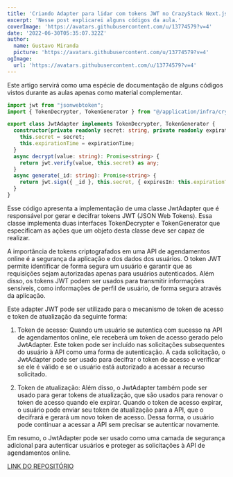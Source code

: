 ```yaml
---
title: 'Criando Adapter para lidar com tokens JWT no CrazyStack Next.js'
excerpt: 'Nesse post explicarei alguns códigos da aula.'
coverImage: 'https://avatars.githubusercontent.com/u/13774579?v=4'
date: '2022-06-30T05:35:07.322Z'
author:
  name: Gustavo Miranda
  picture: 'https://avatars.githubusercontent.com/u/13774579?v=4'
ogImage:
  url: 'https://avatars.githubusercontent.com/u/13774579?v=4'
---
```

Este artigo servirá como uma espécie de documentação de alguns códigos vistos durante as aulas apenas como material complementar.

```typescript
import jwt from "jsonwebtoken";
import { TokenDecrypter, TokenGenerator } from "@/application/infra/crypto/protocols";

export class JwtAdapter implements TokenDecrypter, TokenGenerator {
  constructor(private readonly secret: string, private readonly expirationTime: string) {
    this.secret = secret;
    this.expirationTime = expirationTime;
  }
  async decrypt(value: string): Promise<string> {
    return jwt.verify(value, this.secret) as any;
  }
  async generate(_id: string): Promise<string> {
    return jwt.sign({ _id }, this.secret, { expiresIn: this.expirationTime });
  }
}
``` 

Esse código apresenta a implementação de uma classe JwtAdapter que é responsável por gerar e decifrar tokens JWT (JSON Web Tokens). Essa classe implementa duas interfaces TokenDecrypter e TokenGenerator que especificam as ações que um objeto desta classe deve ser capaz de realizar.

A importância de tokens criptografados em uma API de agendamentos online é a segurança da aplicação e dos dados dos usuários. O token JWT permite identificar de forma segura um usuário e garantir que as requisições sejam autorizadas apenas para usuários autenticados. Além disso, os tokens JWT podem ser usados para transmitir informações sensíveis, como informações de perfil de usuário, de forma segura através da aplicação.

Este adapter JWT pode ser utilizado para o mecanismo de token de acesso e token de atualização da seguinte forma:

1.  Token de acesso: Quando um usuário se autentica com sucesso na API de agendamentos online, ele receberá um token de acesso gerado pelo JwtAdapter. Este token pode ser incluído nas solicitações subsequentes do usuário à API como uma forma de autenticação. A cada solicitação, o JwtAdapter pode ser usado para decifrar o token de acesso e verificar se ele é válido e se o usuário está autorizado a acessar a recurso solicitado.
    
2.  Token de atualização: Além disso, o JwtAdapter também pode ser usado para gerar tokens de atualização, que são usados para renovar o token de acesso quando ele expirar. Quando o token de acesso expirar, o usuário pode enviar seu token de atualização para a API, que o decifrará e gerará um novo token de acesso. Dessa forma, o usuário pode continuar a acessar a API sem precisar se autenticar novamente.
    

Em resumo, o JwtAdapter pode ser usado como uma camada de segurança adicional para autenticar usuários e proteger as solicitações à API de agendamentos online.

[LINK DO REPOSITÓRIO](https://github.com/gumiranda/CrazyStackNodeJs)